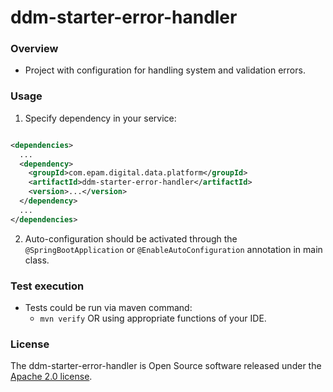 # ddm-starter-error-handler

### Overview

* Project with configuration for handling system and validation errors.

### Usage

1. Specify dependency in your service:

```xml

<dependencies>
  ...
  <dependency>
    <groupId>com.epam.digital.data.platform</groupId>
    <artifactId>ddm-starter-error-handler</artifactId>
    <version>...</version>
  </dependency>
  ...
</dependencies>
```
2. Auto-configuration should be activated through the `@SpringBootApplication`
   or `@EnableAutoConfiguration` annotation in main class.

### Test execution

* Tests could be run via maven command:
    * `mvn verify` OR using appropriate functions of your IDE.

### License

The ddm-starter-error-handler is Open Source software released under
the [Apache 2.0 license](https://www.apache.org/licenses/LICENSE-2.0).